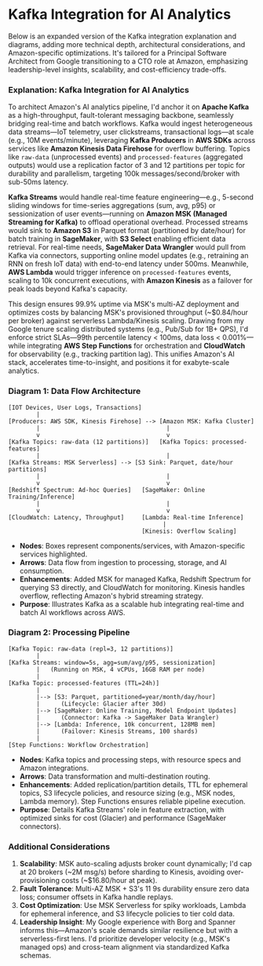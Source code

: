 # Kafka Integration for AI Analytics

Below is an expanded version of the Kafka integration explanation and diagrams, adding more technical depth, architectural considerations, and Amazon-specific optimizations. It's tailored for a Principal Software Architect from Google transitioning to a CTO role at Amazon, emphasizing leadership-level insights, scalability, and cost-efficiency trade-offs.

### Explanation: Kafka Integration for AI Analytics

To architect Amazon's AI analytics pipeline, I'd anchor it on **Apache Kafka** as a high-throughput, fault-tolerant messaging backbone, seamlessly bridging real-time and batch workflows. Kafka would ingest heterogeneous data streams—IoT telemetry, user clickstreams, transactional logs—at scale (e.g., 10M events/minute), leveraging **Kafka Producers** in **AWS SDKs** across services like **Amazon Kinesis Data Firehose** for overflow buffering. Topics like `raw-data` (unprocessed events) and `processed-features` (aggregated outputs) would use a replication factor of 3 and 12 partitions per topic for durability and parallelism, targeting 100k messages/second/broker with sub-50ms latency.

**Kafka Streams** would handle real-time feature engineering—e.g., 5-second sliding windows for time-series aggregations (sum, avg, p95) or sessionization of user events—running on **Amazon MSK (Managed Streaming for Kafka)** to offload operational overhead. Processed streams would sink to **Amazon S3** in Parquet format (partitioned by date/hour) for batch training in **SageMaker**, with **S3 Select** enabling efficient data retrieval. For real-time needs, **SageMaker Data Wrangler** would pull from Kafka via connectors, supporting online model updates (e.g., retraining an RNN on fresh IoT data) with end-to-end latency under 500ms. Meanwhile, **AWS Lambda** would trigger inference on `processed-features` events, scaling to 10k concurrent executions, with **Amazon Kinesis** as a failover for peak loads beyond Kafka's capacity.

This design ensures 99.9% uptime via MSK's multi-AZ deployment and optimizes costs by balancing MSK's provisioned throughput (~$0.84/hour per broker) against serverless Lambda/Kinesis scaling. Drawing from my Google tenure scaling distributed systems (e.g., Pub/Sub for 1B+ QPS), I'd enforce strict SLAs—99th percentile latency < 100ms, data loss < 0.001%—while integrating **AWS Step Functions** for orchestration and **CloudWatch** for observability (e.g., tracking partition lag). This unifies Amazon's AI stack, accelerates time-to-insight, and positions it for exabyte-scale analytics.

### Diagram 1: Data Flow Architecture
```
[IOT Devices, User Logs, Transactions]
        |
[Producers: AWS SDK, Kinesis Firehose] --> [Amazon MSK: Kafka Cluster]
        |                                    |
        v                                    v
[Kafka Topics: raw-data (12 partitions)]   [Kafka Topics: processed-features]
        |                                    |
[Kafka Streams: MSK Serverless] --> [S3 Sink: Parquet, date/hour partitions]
        |                                    |
        v                                    v
[Redshift Spectrum: Ad-hoc Queries]   [SageMaker: Online Training/Inference]
        |                                    |
        v                                    v
[CloudWatch: Latency, Throughput]     [Lambda: Real-time Inference]
                                            |
                                      [Kinesis: Overflow Scaling]
```

- **Nodes**: Boxes represent components/services, with Amazon-specific services highlighted.
- **Arrows**: Data flow from ingestion to processing, storage, and AI consumption.
- **Enhancements**: Added MSK for managed Kafka, Redshift Spectrum for querying S3 directly, and CloudWatch for monitoring. Kinesis handles overflow, reflecting Amazon's hybrid streaming strategy.
- **Purpose**: Illustrates Kafka as a scalable hub integrating real-time and batch AI workflows across AWS.

### Diagram 2: Processing Pipeline
```
[Kafka Topic: raw-data (repl=3, 12 partitions)]
        |
[Kafka Streams: window=5s, agg=sum/avg/p95, sessionization]
        |   (Running on MSK, 4 vCPUs, 16GB RAM per node)
        |
[Kafka Topic: processed-features (TTL=24h)]
        |
        |--> [S3: Parquet, partitioned=year/month/day/hour]
        |      (Lifecycle: Glacier after 30d)
        |--> [SageMaker: Online Training, Model Endpoint Updates]
        |      (Connector: Kafka -> SageMaker Data Wrangler)
        |--> [Lambda: Inference, 10k concurrent, 128MB mem]
        |      (Failover: Kinesis Streams, 100 shards)
        |
[Step Functions: Workflow Orchestration]
```

- **Nodes**: Kafka topics and processing steps, with resource specs and Amazon integrations.
- **Arrows**: Data transformation and multi-destination routing.
- **Enhancements**: Added replication/partition details, TTL for ephemeral topics, S3 lifecycle policies, and resource sizing (e.g., MSK nodes, Lambda memory). Step Functions ensures reliable pipeline execution.
- **Purpose**: Details Kafka Streams' role in feature extraction, with optimized sinks for cost (Glacier) and performance (SageMaker connectors).

### Additional Considerations
1. **Scalability**: MSK auto-scaling adjusts broker count dynamically; I'd cap at 20 brokers (~2M msg/s) before sharding to Kinesis, avoiding over-provisioning costs (~$16.80/hour at peak).
2. **Fault Tolerance**: Multi-AZ MSK + S3's 11 9s durability ensure zero data loss; consumer offsets in Kafka handle replays.
3. **Cost Optimization**: Use MSK Serverless for spiky workloads, Lambda for ephemeral inference, and S3 lifecycle policies to tier cold data.
4. **Leadership Insight**: My Google experience with Borg and Spanner informs this—Amazon's scale demands similar resilience but with a serverless-first lens. I'd prioritize developer velocity (e.g., MSK's managed ops) and cross-team alignment via standardized Kafka schemas.
